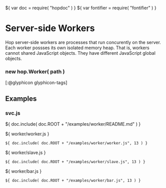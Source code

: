 ${ var doc = require( "hopdoc" ) }
${ var fontifier = require( "fontifier" ) }

Server-side Workers
===================

Hop server-side workers are processes that run concurently on the server.
Each worker possses its own isolated memory heap. That is, workers cannot
shared JavaScript objects. They have different JavaScript global objects.

### new hop.Worker( path ) ###
[:@glyphicon glyphicon-tags]


Examples
--------

### svc.js ###

${ doc.include( doc.ROOT + "/examples/worker/README.md" ) }

${ <span class="label label-info">worker/worker.js</span> }

```hopscript
${ doc.include( doc.ROOT + "/examples/worker/worker.js", 13 ) }
```

${ <span class="label label-info">worker/slave.js</span> }

```hopscript
${ doc.include( doc.ROOT + "/examples/worker/slave.js", 13 ) }
```

${ <span class="label label-info">worker/bar.js</span> }

```hopscript
${ doc.include( doc.ROOT + "/examples/worker/bar.js", 13 ) }
```

